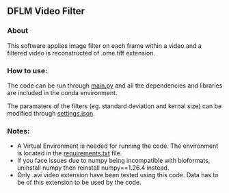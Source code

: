 ## DFLM Video Filter
### About
This software applies image filter on each frame within a video and a filtered video is reconstructed of .ome.tiff 
extension.
### How to use:
The code can be run through [main.py](main.py) and all the dependencies and libraries are included in the conda environment.

The paramaters of the filters (eg. standard deviation and kernal size) can be modified through [settings.json](settings.json).
### Notes:
- A Virtual Environment is needed for running the code.
The environment is located in the [requirements.txt](requirements.txt) file.
- If you face issues due to numpy being incompatible with bioformats, uninstall numpy then reinstall numpy==1.26.4 instead.
- Only .avi video extension have been tested using this code. Data has to be of this extension to be used by the code.
